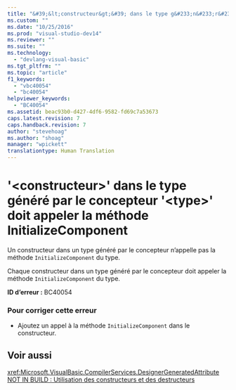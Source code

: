 ```yaml
---
title: "&#39;&lt;constructeur&gt;&#39; dans le type g&#233;n&#233;r&#233; par le concepteur &#39;&lt;type&gt;&#39; doit appeler la m&#233;thode InitializeComponent | Microsoft Docs"
ms.custom: ""
ms.date: "10/25/2016"
ms.prod: "visual-studio-dev14"
ms.reviewer: ""
ms.suite: ""
ms.technology: 
  - "devlang-visual-basic"
ms.tgt_pltfrm: ""
ms.topic: "article"
f1_keywords: 
  - "vbc40054"
  - "bc40054"
helpviewer_keywords: 
  - "BC40054"
ms.assetid: beac93b0-d427-4df6-9582-fd69c7a53673
caps.latest.revision: 7
caps.handback.revision: 7
author: "stevehoag"
ms.author: "shoag"
manager: "wpickett"
translationtype: Human Translation
---
```

# &#39;&lt;constructeur&gt;&#39; dans le type g&#233;n&#233;r&#233; par le concepteur &#39;&lt;type&gt;&#39; doit appeler la m&#233;thode InitializeComponent
Un constructeur dans un type généré par le concepteur n’appelle pas la méthode `InitializeComponent` du type.  
  
 Chaque constructeur dans un type généré par le concepteur doit appeler la méthode `InitializeComponent` du type.  
  
 **ID d’erreur :** BC40054  
  
### Pour corriger cette erreur  
  
-   Ajoutez un appel à la méthode `InitializeComponent` dans le constructeur.  
  
## Voir aussi  
 <xref:Microsoft.VisualBasic.CompilerServices.DesignerGeneratedAttribute>   
 [NOT IN BUILD : Utilisation des constructeurs et des destructeurs](http://msdn.microsoft.com/fr-fr/548eebe1-86c4-4377-b2f5-447cb8be3d90)